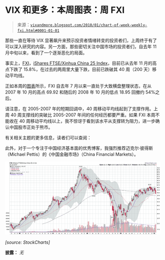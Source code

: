<!--yml

分类：未分类

日期：2024-05-18 17:17:34

-->

# VIX 和更多：本周图表：周 FXI

> 来源：[`vixandmore.blogspot.com/2010/01/chart-of-week-weekly-fxi.html#0001-01-01`](http://vixandmore.blogspot.com/2010/01/chart-of-week-weekly-fxi.html#0001-01-01)

那些一直在等待 VIX 显著飙升来预示投资者情绪转变的投资者们，上周终于有了可以深入研究的内容。另一方面，那些密切关注中国市场的投资者们，自去年 11 月中旬以来，看到了一个逐渐恶化的局面。

事实上，[FXI](http://vixandmore.blogspot.com/search/label/FXI)，[iShares FTSE/Xinhua China 25 Index](http://www.ishares.com/product_info/fund/overview/FXI.htm)，目前已从去年 11 月的高点下跌了 15.8%，在过去的两周里大量下跌，目前已跌破其 40 周（200 天）移动平均线。

正如本周的[图表](http://vixandmore.blogspot.com/search/label/chart%20of%20the%20week)所示，FXI 自去年 7 月以来一直处于大致横盘整理状态，在从 2007 年 10 月的高点 69.92 和随后的 2008 年 10 月的低点 18.95 回撤约 54%之后。

请注意，在 2005-2007 年的短期回调中，40 周移动平均线起到了支撑作用。上周 40 周支撑线的突破比 2005-2007 年间的任何经历都要严重。如果 FXI 本周不能收在 40 周移动平均线以上，我不惊讶于看到该水平从支撑转为阻力，进一步确认中国股市正处于熊市。

有关相关主题的更多信息，读者们可以查阅：

此外，对于一个专注于中国经济基本面的优秀博客，我强烈推荐迈克尔·彼得斯（Michael Pettis）的《中国金融市场》（China Financial Markets）。

![](img/f3c5066f32659986b274f705adbe1cc2.png)

*[source: StockCharts]*

**披露：** *无*
